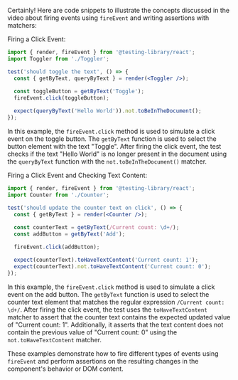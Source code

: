 Certainly! Here are code snippets to illustrate the concepts discussed in the video about firing events using `fireEvent` and writing assertions with matchers:

Firing a Click Event:
```jsx
import { render, fireEvent } from '@testing-library/react';
import Toggler from './Toggler';

test('should toggle the text', () => {
  const { getByText, queryByText } = render(<Toggler />);
  
  const toggleButton = getByText('Toggle');
  fireEvent.click(toggleButton);

  expect(queryByText('Hello World')).not.toBeInTheDocument();
});
```

In this example, the `fireEvent.click` method is used to simulate a click event on the toggle button. The `getByText` function is used to select the button element with the text "Toggle". After firing the click event, the test checks if the text "Hello World" is no longer present in the document using the `queryByText` function with the `not.toBeInTheDocument()` matcher.

Firing a Click Event and Checking Text Content:
```jsx
import { render, fireEvent } from '@testing-library/react';
import Counter from './Counter';

test('should update the counter text on click', () => {
  const { getByText } = render(<Counter />);
  
  const counterText = getByText(/Current count: \d+/);
  const addButton = getByText('Add');

  fireEvent.click(addButton);

  expect(counterText).toHaveTextContent('Current count: 1');
  expect(counterText).not.toHaveTextContent('Current count: 0');
});
```

In this example, the `fireEvent.click` method is used to simulate a click event on the add button. The `getByText` function is used to select the counter text element that matches the regular expression `/Current count: \d+/`. After firing the click event, the test uses the `toHaveTextContent` matcher to assert that the counter text contains the expected updated value of "Current count: 1". Additionally, it asserts that the text content does not contain the previous value of "Current count: 0" using the `not.toHaveTextContent` matcher.

These examples demonstrate how to fire different types of events using `fireEvent` and perform assertions on the resulting changes in the component's behavior or DOM content.